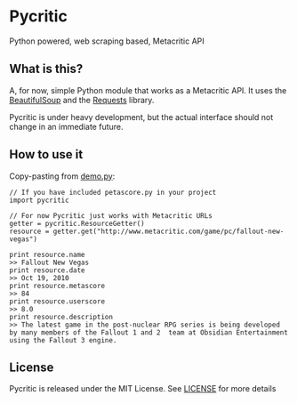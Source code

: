 Pycritic
=========
Python powered, web scraping based, Metacritic API

What is this?
-------------
A, for now, simple Python module that works as a Metacritic API. It uses the [BeautifulSoup][bs] and the [Requests][requests] library.

Pycritic is under heavy development, but the actual interface should not change in an immediate future.

How to use it
-------------
Copy-pasting from [demo.py](demo.py):
    
    // If you have included petascore.py in your project
    import pycritic

    // For now Pycritic just works with Metacritic URLs
    getter = pycritic.ResourceGetter()
    resource = getter.get("http://www.metacritic.com/game/pc/fallout-new-vegas")

    print resource.name
    >> Fallout New Vegas
    print resource.date
    >> Oct 19, 2010
    print resource.metascore
    >> 84
    print resource.userscore
    >> 8.0
    print resource.description
    >> The latest game in the post-nuclear RPG series is being developed by many members of the Fallout 1 and 2  team at Obsidian Entertainment using the Fallout 3 engine.

License
-------
Pycritic is released under the MIT License. See [LICENSE](LICENSE) for more details

[requests]: http://docs.python-requests.org/en/latest/index.html
[bs]: http://www.crummy.com/software/BeautifulSoup/

